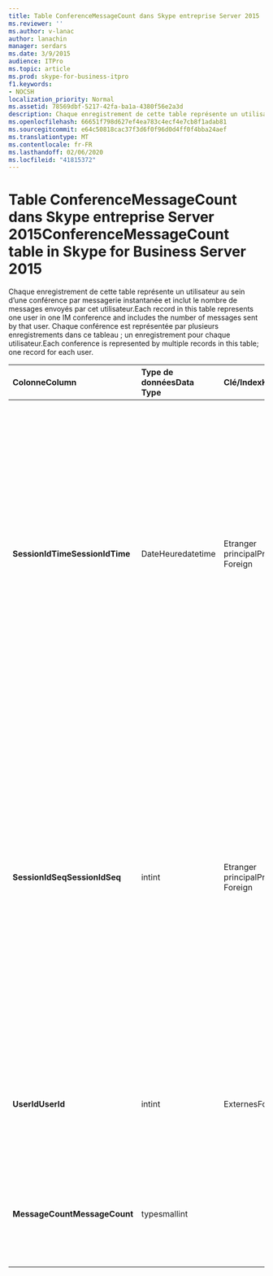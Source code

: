```yaml
---
title: Table ConferenceMessageCount dans Skype entreprise Server 2015
ms.reviewer: ''
ms.author: v-lanac
author: lanachin
manager: serdars
ms.date: 3/9/2015
audience: ITPro
ms.topic: article
ms.prod: skype-for-business-itpro
f1.keywords:
- NOCSH
localization_priority: Normal
ms.assetid: 78569dbf-5217-42fa-ba1a-4380f56e2a3d
description: Chaque enregistrement de cette table représente un utilisateur au sein d’une conférence par messagerie instantanée et inclut le nombre de messages envoyés par cet utilisateur. Chaque conférence est représentée par plusieurs enregistrements dans ce tableau ; un enregistrement pour chaque utilisateur.
ms.openlocfilehash: 66651f798d627ef4ea783c4ecf4e7cb8f1adab81
ms.sourcegitcommit: e64c50818cac37f3d6f0f96d0d4ff0f4bba24aef
ms.translationtype: MT
ms.contentlocale: fr-FR
ms.lasthandoff: 02/06/2020
ms.locfileid: "41815372"
---
```

# <a name="conferencemessagecount-table-in-skype-for-business-server-2015"></a><span data-ttu-id="eaf2c-104">Table ConferenceMessageCount dans Skype entreprise Server 2015</span><span class="sxs-lookup"><span data-stu-id="eaf2c-104">ConferenceMessageCount table in Skype for Business Server 2015</span></span>
 
<span data-ttu-id="eaf2c-105">Chaque enregistrement de cette table représente un utilisateur au sein d’une conférence par messagerie instantanée et inclut le nombre de messages envoyés par cet utilisateur.</span><span class="sxs-lookup"><span data-stu-id="eaf2c-105">Each record in this table represents one user in one IM conference and includes the number of messages sent by that user.</span></span> <span data-ttu-id="eaf2c-106">Chaque conférence est représentée par plusieurs enregistrements dans ce tableau ; un enregistrement pour chaque utilisateur.</span><span class="sxs-lookup"><span data-stu-id="eaf2c-106">Each conference is represented by multiple records in this table; one record for each user.</span></span>
  
|<span data-ttu-id="eaf2c-107">**Colonne**</span><span class="sxs-lookup"><span data-stu-id="eaf2c-107">**Column**</span></span>|<span data-ttu-id="eaf2c-108">**Type de données**</span><span class="sxs-lookup"><span data-stu-id="eaf2c-108">**Data Type**</span></span>|<span data-ttu-id="eaf2c-109">**Clé/Index**</span><span class="sxs-lookup"><span data-stu-id="eaf2c-109">**Key/Index**</span></span>|<span data-ttu-id="eaf2c-110">**Détails**</span><span class="sxs-lookup"><span data-stu-id="eaf2c-110">**Details**</span></span>|
|:-----|:-----|:-----|:-----|
|<span data-ttu-id="eaf2c-111">**SessionIdTime**</span><span class="sxs-lookup"><span data-stu-id="eaf2c-111">**SessionIdTime**</span></span> <br/> |<span data-ttu-id="eaf2c-112">DateHeure</span><span class="sxs-lookup"><span data-stu-id="eaf2c-112">datetime</span></span>  <br/> |<span data-ttu-id="eaf2c-113">Etranger principal</span><span class="sxs-lookup"><span data-stu-id="eaf2c-113">Primary, Foreign</span></span>  <br/> |<span data-ttu-id="eaf2c-114">Durée de l’instance de conférence.</span><span class="sxs-lookup"><span data-stu-id="eaf2c-114">Time of conference instance.</span></span> <span data-ttu-id="eaf2c-115">Utilisé conjointement avec **SessionIdSeq** pour identifier de manière unique une instance de conférence.</span><span class="sxs-lookup"><span data-stu-id="eaf2c-115">Used in conjunction with **SessionIdSeq** to uniquely identify a conference instance.</span></span> <span data-ttu-id="eaf2c-116">Pour plus d’informations, consultez le [tableau conférences dans Skype entreprise Server 2015](conferences.md) .</span><span class="sxs-lookup"><span data-stu-id="eaf2c-116">See the [Conferences table in Skype for Business Server 2015](conferences.md) for more information.</span></span> <br/> |
|<span data-ttu-id="eaf2c-117">**SessionIdSeq**</span><span class="sxs-lookup"><span data-stu-id="eaf2c-117">**SessionIdSeq**</span></span> <br/> |<span data-ttu-id="eaf2c-118">int</span><span class="sxs-lookup"><span data-stu-id="eaf2c-118">int</span></span>  <br/> |<span data-ttu-id="eaf2c-119">Etranger principal</span><span class="sxs-lookup"><span data-stu-id="eaf2c-119">Primary, Foreign</span></span>  <br/> |<span data-ttu-id="eaf2c-120">Numéro d’identification pour identifier l’instance de conférence.</span><span class="sxs-lookup"><span data-stu-id="eaf2c-120">ID number to identify the conference instance.</span></span> <span data-ttu-id="eaf2c-121">Utilisé conjointement avec **SessionIdTime** pour identifier de manière unique une instance de conférence.</span><span class="sxs-lookup"><span data-stu-id="eaf2c-121">Used in conjunction with **SessionIdTime** to uniquely identify a conference instance.</span></span> <span data-ttu-id="eaf2c-122">Pour plus d’informations, consultez le [tableau conférences dans Skype entreprise Server 2015](conferences.md) .</span><span class="sxs-lookup"><span data-stu-id="eaf2c-122">See the [Conferences table in Skype for Business Server 2015](conferences.md) for more information.</span></span> <br/> |
|<span data-ttu-id="eaf2c-123">**UserId**</span><span class="sxs-lookup"><span data-stu-id="eaf2c-123">**UserId**</span></span> <br/> |<span data-ttu-id="eaf2c-124">int</span><span class="sxs-lookup"><span data-stu-id="eaf2c-124">int</span></span>  <br/> |<span data-ttu-id="eaf2c-125">Externes</span><span class="sxs-lookup"><span data-stu-id="eaf2c-125">Foreign</span></span>  <br/> |<span data-ttu-id="eaf2c-126">Numéro unique identifiant cet utilisateur, référencé dans la [table utilisateurs](users.md).</span><span class="sxs-lookup"><span data-stu-id="eaf2c-126">Unique number identifying this user, referenced from the [Users table](users.md).</span></span>  <br/> |
|<span data-ttu-id="eaf2c-127">**MessageCount**</span><span class="sxs-lookup"><span data-stu-id="eaf2c-127">**MessageCount**</span></span> <br/> |<span data-ttu-id="eaf2c-128">type</span><span class="sxs-lookup"><span data-stu-id="eaf2c-128">smallint</span></span>  <br/> | <br/> |<span data-ttu-id="eaf2c-129">Nombre de messages envoyés par cet utilisateur au cours de cette conférence.</span><span class="sxs-lookup"><span data-stu-id="eaf2c-129">The number of messages sent by this user during this conference.</span></span>  <br/> |
   

